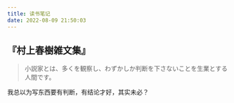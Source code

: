 ```yaml
---
title: 读书笔记
date: 2022-08-09 21:50:03
---
```

## 『村上春樹雑文集』

> 小説家とは、多くを観察し、わずかしか判断を下さないことを生業とする人間です。

我总以为写东西要有判断，有结论才好，其实未必？